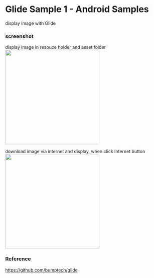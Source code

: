 Glide Sample 1 - Android Samples
===============

display image with Glide <br/>

### screenshot <br/>
display image in resouce holder and asset folder <br/>
<image src="https://raw.githubusercontent.com/ohwada/Android_Samples/master/GlideSample1/screenshot/scrrensot_glide_main.png" width="300" /><br/>

download image via internet and display, when  click Internet button<br/>
<image src="https://raw.githubusercontent.com/ohwada/Android_Samples/master/GlideSample1/screenshot/scrrensot_glide_internet.png" width="300" /><br/>

### Reference <br/>
https://github.com/bumptech/glide

